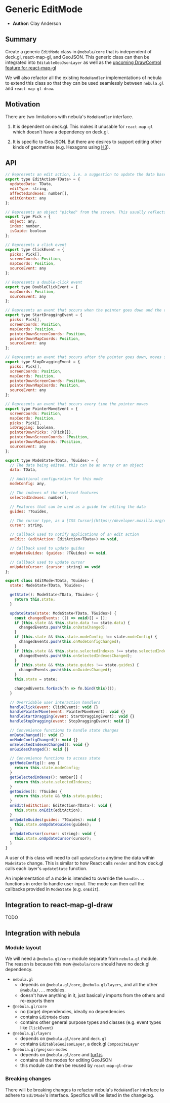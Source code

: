 # Generic EditMode

* **Author**: Clay Anderson

## Summary

Create a generic `EditMode` class in `@nebula/core` that is independent of deck.gl, react-map-gl, and GeoJSON. This generic class can then be integrated into `EditableGeoJsonLayer` as well as the [upcoming DrawControl feature for react-map-gl](https://github.com/uber/react-map-gl/issues/734)

We will also refactor all the existing `ModeHandler` implementations of nebula to extend this class so that they can be used seamlessly between `nebula.gl` and `react-map-gl-draw`.

## Motivation

There are two limitations with nebula's `ModeHandler` interface.

1. It is dependent on deck.gl. This makes it unusable for `react-map-gl` which doesn't have a dependency on deck.gl.

2. It is specific to GeoJSON. But there are desires to support editing other kinds of geometries (e.g. Hexagons using [H3](https://uber.github.io/h3/#/)).

## API

```javascript
// Represents an edit action, i.e. a suggestion to update the data based on user interaction events
export type EditAction<TData> = {
  updatedData: TData,
  editType: string,
  affectedIndexes: number[],
  editContext: any
};

// Represents an object "picked" from the screen. This usually reflects an object under the cursor
export type Pick = {
  object: any,
  index: number,
  isGuide: boolean
};

// Represents a click event
export type ClickEvent = {
  picks: Pick[],
  screenCoords: Position,
  mapCoords: Position,
  sourceEvent: any
};

// Represents a double-click event
export type DoubleClickEvent = {
  mapCoords: Position,
  sourceEvent: any
};

// Represents an event that occurs when the pointer goes down and the cursor starts moving
export type StartDraggingEvent = {
  picks: Pick[],
  screenCoords: Position,
  mapCoords: Position,
  pointerDownScreenCoords: Position,
  pointerDownMapCoords: Position,
  sourceEvent: any
};

// Represents an event that occurs after the pointer goes down, moves some, then the pointer goes back up
export type StopDraggingEvent = {
  picks: Pick[],
  screenCoords: Position,
  mapCoords: Position,
  pointerDownScreenCoords: Position,
  pointerDownMapCoords: Position,
  sourceEvent: any
};

// Represents an event that occurs every time the pointer moves
export type PointerMoveEvent = {
  screenCoords: Position,
  mapCoords: Position,
  picks: Pick[],
  isDragging: boolean,
  pointerDownPicks: ?(Pick[]),
  pointerDownScreenCoords: ?Position,
  pointerDownMapCoords: ?Position,
  sourceEvent: any
};

export type ModeState<TData, TGuides> = {
  // The data being edited, this can be an array or an object
  data: TData,

  // Additional configuration for this mode
  modeConfig: any,

  // The indexes of the selected features
  selectedIndexes: number[],

  // Features that can be used as a guide for editing the data
  guides: ?TGuides,

  // The cursor type, as a [CSS Cursor](https://developer.mozilla.org/en-US/docs/Web/CSS/cursor)
  cursor: string,

  // Callback used to notify applications of an edit action
  onEdit: (editAction: EditAction<TData>) => void,

  // Callback used to update guides
  onUpdateGuides: (guides: ?TGuides) => void,

  // Callback used to update cursor
  onUpdateCursor: (cursor: string) => void
};

export class EditMode<TData, TGuides> {
  state: ModeState<TData, TGuides>;

  getState(): ModeState<TData, TGuides> {
    return this.state;
  }

  updateState(state: ModeState<TData, TGuides>) {
    const changedEvents: (() => void)[] = [];
    if (this.state && this.state.data !== state.data) {
      changedEvents.push(this.onDataChanged);
    }
    if (this.state && this.state.modeConfig !== state.modeConfig) {
      changedEvents.push(this.onModeConfigChanged);
    }
    if (this.state && this.state.selectedIndexes !== state.selectedIndexes) {
      changedEvents.push(this.onSelectedIndexesChanged);
    }
    if (this.state && this.state.guides !== state.guides) {
      changedEvents.push(this.onGuidesChanged);
    }
    this.state = state;

    changedEvents.forEach(fn => fn.bind(this)());
  }

  // Overridable user interaction handlers
  handleClick(event: ClickEvent): void {}
  handlePointerMove(event: PointerMoveEvent): void {}
  handleStartDragging(event: StartDraggingEvent): void {}
  handleStopDragging(event: StopDraggingEvent): void {}

  // Convenience functions to handle state changes
  onDataChanged(): void {}
  onModeConfigChanged(): void {}
  onSelectedIndexesChanged(): void {}
  onGuidesChanged(): void {}

  // Convenience functions to access state
  getModeConfig(): any {
    return this.state.modeConfig;
  }
  getSelectedIndexes(): number[] {
    return this.state.selectedIndexes;
  }
  getGuides(): ?TGuides {
    return this.state && this.state.guides;
  }
  onEdit(editAction: EditAction<TData>): void {
    this.state.onEdit(editAction);
  }
  onUpdateGuides(guides: ?TGuides): void {
    this.state.onUpdateGuides(guides);
  }
  onUpdateCursor(cursor: string): void {
    this.state.onUpdateCursor(cursor);
  }
}
```

A user of this class will need to call `updateState` anytime the data within `ModeState` change. This is similar to how React calls `render` and how deck.gl calls each layer's `updateState` function.

An implementation of a mode is intended to override the `handle...` functions in order to handle user input. The mode can then call the callbacks provided in `ModeState` (e.g. `onEdit`).

## Integration to react-map-gl-draw

TODO

## Integration with nebula

### Module layout

We will need a `@nebula.gl/core` module separate from `nebula.gl` module. The reason is because this new `@nebula/core` should have no deck.gl dependency.

* `nebula.gl`
  * depends on `@nebula.gl/core`, `@nebula.gl/layers`, and all the other `@nebula/...` modules.
  * doesn't have anything in it, just basically imports from the others and re-exports them
* `@nebula.gl/core`
  * no (large) dependencies, ideally no dependencies
  * contains `EditMode` class
  * contains other general purpose types and classes (e.g. event types like `ClickEvent`)
* `@nebula.gl/layers`
  * depends on `@nebula.gl/core` and `deck.gl`
  * contains `EditableGeoJsonLayer`, a deck.gl `CompositeLayer`
* `@nebula.gl/geojson-modes`
  * depends on `@nebula.gl/core` and [turf.js](http://turfjs.org/)
  * contains all the modes for editing GeoJSON
  * this module can then be reused by `react-map-gl-draw`

### Breaking changes

There will be breaking changes to refactor nebula's `ModeHandler` interface to adhere to `EditMode`'s interface. Specifics will be listed in the changelog.
